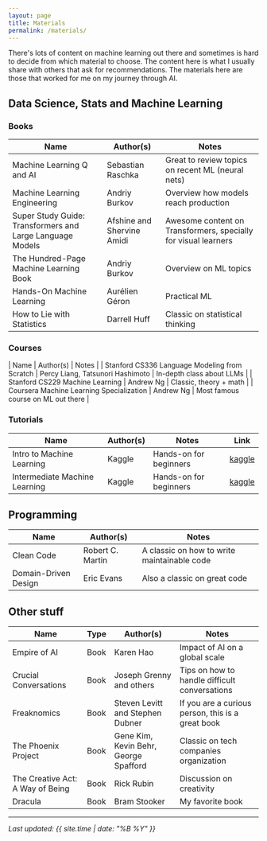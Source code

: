 ```yaml
---
layout: page
title: Materials
permalink: /materials/
---
```


There's lots of content on machine learning out there and sometimes is hard to decide from which material to choose. The content here is what I usually share with others that ask for recommendations. The materials here are those that worked for me on my journey through AI. 

## Data Science, Stats and Machine Learning

### Books

| Name | Author(s) | Notes |
|-------|-------|-------|
| Machine Learning Q and AI | Sebastian Raschka | Great to review topics on recent ML (neural nets) |
Machine Learning Engineering | Andriy Burkov | Overview how models reach production |
| Super Study Guide: Transformers and Large Language Models | Afshine and Shervine Amidi | Awesome content on Transformers, specially for visual learners
| The Hundred-Page Machine Learning Book | Andriy Burkov | Overview on ML topics
| Hands-On Machine Learning | Aurélien Géron | Practical ML |
| How to Lie with Statistics |  Darrell Huff | Classic on statistical thinking | 

### Courses

| Name | Author(s) | Notes |
| Stanford CS336 Language Modeling from Scratch | Percy Liang, Tatsunori Hashimoto | In-depth class about LLMs |
| Stanford CS229 Machine Learning | Andrew Ng | Classic, theory + math |
| Coursera Machine Learning Specialization | Andrew Ng | Most famous course on ML out there |

### Tutorials

| Name | Author(s) | Notes | Link
|-------|-------|-------|-------|
| Intro to Machine Learning | Kaggle | Hands-on for beginners | [kaggle](https://www.kaggle.com/learn/intro-to-machine-learning)
| Intermediate Machine Learning | Kaggle | Hands-on for beginners | [kaggle](https://www.kaggle.com/learn/intermediate-machine-learning)

## Programming

| Name | Author(s) | Notes |
|-------|-------|-------|
| Clean Code | Robert C. Martin | A classic on how to write maintainable code |
| Domain-Driven Design | Eric Evans | Also a classic on great code |

## Other stuff

| Name | Type | Author(s) | Notes | 
|-------|-------|-------|-------|
| Empire of AI | Book | Karen Hao | Impact of AI on a global scale |
| Crucial Conversations | Book | Joseph Grenny and others | Tips on how to handle difficult conversations |
| Freaknomics | Book | Steven Levitt and Stephen Dubner | If you are a curious person, this is a great book |
| The Phoenix Project | Book |  Gene Kim, Kevin Behr, George Spafford | Classic on tech companies organization
| The Creative Act: A Way of Being | Book | Rick Rubin | Discussion on creativity |
| Dracula | Book | Bram Stooker | My favorite book


---

*Last updated: {{ site.time | date: "%B %Y" }}*